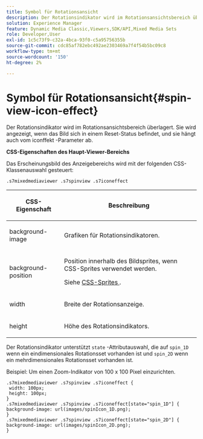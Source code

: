 ```yaml
---
title: Symbol für Rotationsansicht
description: Der Rotationsindikator wird im Rotationsansichtsbereich überlagert. Sie wird angezeigt, wenn das Bild sich in einem Reset-Status befindet, und sie hängt auch vom iconffekt -Parameter ab.
solution: Experience Manager
feature: Dynamic Media Classic,Viewers,SDK/API,Mixed Media Sets
role: Developer,User
exl-id: 1c5c73f9-c32a-4bca-93f0-c5a95756355b
source-git-commit: cdc85af782ebc492ae2303469a7f4f54b5bc09c8
workflow-type: tm+mt
source-wordcount: '150'
ht-degree: 2%

---
```


# Symbol für Rotationsansicht{#spin-view-icon-effect}

Der Rotationsindikator wird im Rotationsansichtsbereich überlagert. Sie wird angezeigt, wenn das Bild sich in einem Reset-Status befindet, und sie hängt auch vom iconffekt -Parameter ab.

<!--<a id="section_061E550C1C1D4DB2BD663A898895B38C"></a>-->

**CSS-Eigenschaften des Haupt-Viewer-Bereichs**

Das Erscheinungsbild des Anzeigebereichs wird mit der folgenden CSS-Klassenauswahl gesteuert:

```
.s7mixedmediaviewer .s7spinview .s7iconeffect
```

<table id="table_94EE3F5BBE4547C0B4943471CEE7EDE4"> 
 <thead> 
  <tr> 
   <th colname="col1" class="entry"> <p> CSS-Eigenschaft </p> </th> 
   <th colname="col2" class="entry"> <p>Beschreibung </p> </th> 
  </tr> 
 </thead>
 <tbody> 
  <tr> 
   <td colname="col1"> <p> <span class="codeph"> background-image </span> </p> </td> 
   <td colname="col2"> <p> Grafiken für Rotationsindikatoren. </p> </td> 
  </tr> 
  <tr> 
   <td colname="col1"> <p> <span class="codeph"> background-position </span> </p> </td> 
   <td colname="col2"> <p> Position innerhalb des Bildsprites, wenn CSS-Sprites verwendet werden. </p> <p>Siehe <a href="../../../c-html5-s7-aem-asset-viewers/c-html5-mixedmedia-viewer-about/c-html5-mixedmedia-viewer-customizingviewer/c-html5-mixedmedia-viewer-customizingviewer.md#section-209a43dfbddf4fc589e79cddaf233f50" format="dita" scope="local"> CSS-Sprites </a>. </p> </td> 
  </tr> 
  <tr> 
   <td colname="col1"> <p> <span class="codeph"> width </span> </p> </td> 
   <td colname="col2"> <p>Breite der Rotationsanzeige. </p> </td> 
  </tr> 
  <tr> 
   <td colname="col1"> <p> <span class="codeph"> height </span> </p> </td> 
   <td colname="col2"> <p>Höhe des Rotationsindikators. </p> </td> 
  </tr> 
 </tbody> 
</table>

Der Rotationsindikator unterstützt `state` -Attributauswahl, die auf `spin_1D` wenn ein eindimensionales Rotationsset vorhanden ist und `spin_2D` wenn ein mehrdimensionales Rotationsset vorhanden ist.

Beispiel: Um einen Zoom-Indikator von 100 x 100 Pixel einzurichten.

```
.s7mixedmediaviewer .s7spinview .s7iconeffect { 
 width: 100px; 
 height: 100px; 
} 
.s7mixedmediaviewer .s7spinview .s7iconeffect[state="spin_1D"] { 
background-image: url(images/spinIcon_1D.png); 
} 
.s7mixedmediaviewer .s7spinview .s7iconeffect[state="spin_2D"] { 
background-image: url(images/spinIcon_2D.png); 
}
```
